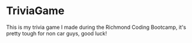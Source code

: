 # TriviaGame
This is my trivia game I made during the Richmond Coding Bootcamp, it's pretty tough for non car guys, good luck!
